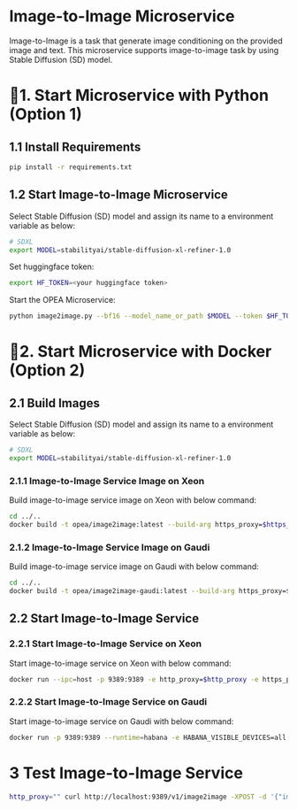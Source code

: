 # Image-to-Image Microservice

Image-to-Image is a task that generate image conditioning on the provided image and text. This microservice supports image-to-image task by using Stable Diffusion (SD) model.

# 🚀1. Start Microservice with Python (Option 1)

## 1.1 Install Requirements

```bash
pip install -r requirements.txt
```

## 1.2 Start Image-to-Image Microservice

Select Stable Diffusion (SD) model and assign its name to a environment variable as below:

```bash
# SDXL
export MODEL=stabilityai/stable-diffusion-xl-refiner-1.0
```

Set huggingface token:

```bash
export HF_TOKEN=<your huggingface token>
```

Start the OPEA Microservice:

```bash
python image2image.py --bf16 --model_name_or_path $MODEL --token $HF_TOKEN
```

# 🚀2. Start Microservice with Docker (Option 2)

## 2.1 Build Images

Select Stable Diffusion (SD) model and assign its name to a environment variable as below:

```bash
# SDXL
export MODEL=stabilityai/stable-diffusion-xl-refiner-1.0
```

### 2.1.1 Image-to-Image Service Image on Xeon

Build image-to-image service image on Xeon with below command:

```bash
cd ../..
docker build -t opea/image2image:latest --build-arg https_proxy=$https_proxy --build-arg http_proxy=$http_proxy -f comps/image2image/Dockerfile .
```

### 2.1.2 Image-to-Image Service Image on Gaudi

Build image-to-image service image on Gaudi with below command:

```bash
cd ../..
docker build -t opea/image2image-gaudi:latest --build-arg https_proxy=$https_proxy --build-arg http_proxy=$http_proxy -f comps/image2image/Dockerfile.intel_hpu .
```

## 2.2 Start Image-to-Image Service

### 2.2.1 Start Image-to-Image Service on Xeon

Start image-to-image service on Xeon with below command:

```bash
docker run --ipc=host -p 9389:9389 -e http_proxy=$http_proxy -e https_proxy=$https_proxy -e HF_TOKEN=$HF_TOKEN -e MODEL=$MODEL opea/image2image:latest
```

### 2.2.2 Start Image-to-Image Service on Gaudi

Start image-to-image service on Gaudi with below command:

```bash
docker run -p 9389:9389 --runtime=habana -e HABANA_VISIBLE_DEVICES=all -e OMPI_MCA_btl_vader_single_copy_mechanism=none --cap-add=sys_nice --ipc=host -e http_proxy=$http_proxy -e https_proxy=$https_proxy -e HF_TOKEN=$HF_TOKEN -e MODEL=$MODEL opea/image2image-gaudi:latest
```

# 3 Test Image-to-Image Service

```bash
http_proxy="" curl http://localhost:9389/v1/image2image -XPOST -d '{"image": "https://huggingface.co/datasets/patrickvonplaten/images/resolve/main/aa_xl/000000009.png", "prompt":"a photo of an astronaut riding a horse on mars", "num_images_per_prompt":1}' -H 'Content-Type: application/json'
```
